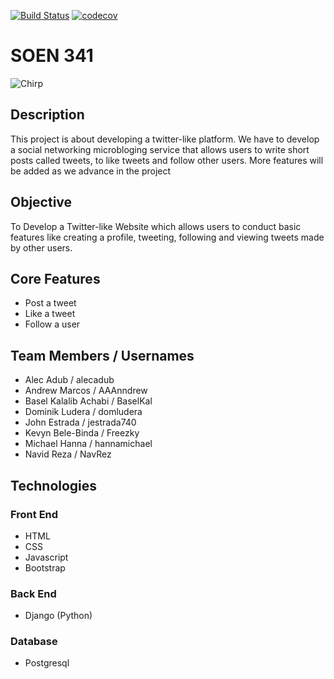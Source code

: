 [![Build Status](https://travis-ci.org/domludera/SOEN341UA4.svg?branch=master)](https://travis-ci.org/domludera/SOEN341UA4)
[![codecov](https://codecov.io/gh/domludera/SOEN341UA4/branch/master/graphs/badge.svg)](https://codecov.io/gh/domludera/SOEN341UA4)
# SOEN 341 
![Chirp](https://i.ibb.co/crv58YB/chirp.png)

## Description

This project is  about developing a twitter-like platform.  We have to develop a social networking microbloging service that allows users to write short posts called tweets, to like tweets and follow other users. More features will be added as we advance in the project

## Objective

To Develop a Twitter-like Website which allows users to conduct basic features like creating a profile, tweeting, following and viewing tweets made by other users.

## Core Features

* Post a tweet
* Like a tweet
* Follow a user

## Team Members / Usernames

* Alec Adub / alecadub
* Andrew Marcos / AAAnndrew
* Basel Kalalib Achabi / BaselKal
* Dominik Ludera / domludera
* John Estrada / jestrada740
* Kevyn Bele-Binda / Freezky
* Michael Hanna / hannamichael
* Navid Reza / NavRez

## Technologies

### Front End
* HTML
* CSS
* Javascript
* Bootstrap

### Back End
* Django (Python)

### Database
* Postgresql
